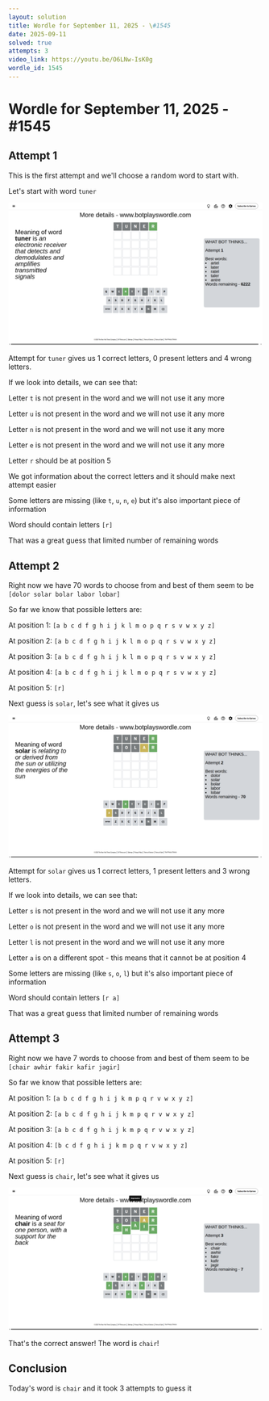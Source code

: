 ```yaml
---
layout: solution
title: Wordle for September 11, 2025 - \#1545
date: 2025-09-11
solved: true
attempts: 3
video_link: https://youtu.be/O6LNw-IsK0g
wordle_id: 1545
---
```


# Wordle for September 11, 2025 - \#1545

## Attempt 1

This is the first attempt and we'll choose a random word to start with.

Let's start with word `tuner`

![Attempt 1](2025-09-11/attempt-1.png)

Attempt for `tuner` gives us 1 correct letters, 0 present letters and 4 wrong letters.

If we look into details, we can see that:

Letter `t` is not present in the word and we will not use it any more

Letter `u` is not present in the word and we will not use it any more

Letter `n` is not present in the word and we will not use it any more

Letter `e` is not present in the word and we will not use it any more

Letter `r` should be at position 5

We got information about the correct letters and it should make next attempt easier

Some letters are missing (like `t`, `u`, `n`, `e`) but it's also important piece of information

Word should contain letters `[r]`

That was a great guess that limited number of remaining words



## Attempt 2

Right now we have 70 words to choose from and best of them seem to be `[dolor solar bolar labor lobar]`

So far we know that possible letters are:

At position 1: `[a b c d f g h i j k l m o p q r s v w x y z]`

At position 2: `[a b c d f g h i j k l m o p q r s v w x y z]`

At position 3: `[a b c d f g h i j k l m o p q r s v w x y z]`

At position 4: `[a b c d f g h i j k l m o p q r s v w x y z]`

At position 5: `[r]`

Next guess is `solar`, let's see what it gives us

![Attempt 2](2025-09-11/attempt-2.png)

Attempt for `solar` gives us 1 correct letters, 1 present letters and 3 wrong letters.

If we look into details, we can see that:

Letter `s` is not present in the word and we will not use it any more

Letter `o` is not present in the word and we will not use it any more

Letter `l` is not present in the word and we will not use it any more

Letter `a` is on a different spot - this means that it cannot be at position 4

Some letters are missing (like `s`, `o`, `l`) but it's also important piece of information

Word should contain letters `[r a]`

That was a great guess that limited number of remaining words



## Attempt 3

Right now we have 7 words to choose from and best of them seem to be `[chair awhir fakir kafir jagir]`

So far we know that possible letters are:

At position 1: `[a b c d f g h i j k m p q r v w x y z]`

At position 2: `[a b c d f g h i j k m p q r v w x y z]`

At position 3: `[a b c d f g h i j k m p q r v w x y z]`

At position 4: `[b c d f g h i j k m p q r v w x y z]`

At position 5: `[r]`

Next guess is `chair`, let's see what it gives us

![Attempt 3](2025-09-11/attempt-3.png)

That's the correct answer! The word is `chair`!

## Conclusion

Today's word is `chair` and it took 3 attempts to guess it

